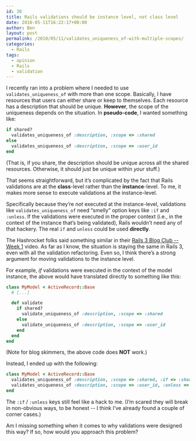 ```yaml
---
id: 30
title: Rails validations should be instance level, not class level
date: 2010-05-11T16:22:17+00:00
author: Ben
layout: post
permalink: /2010/05/11/validates_uniqueness_of-with-multiple-scopes/
categories:
  - Rails
tags:
  - opinion
  - Rails
  - validation
---
```

I recently ran into a problem where I needed to use `validates_uniqueness_of` with more than one scope. Basically, I have resources that users can either share or keep to themselves. Each resource has a description that should be unique. **However**, the scope of the uniqueness depends on the situation. In **pseudo-code**, I wanted something like:

```ruby
if shared?
  validates_uniqueness_of :description, :scope => :shared
else
  validates_uniqueness_of :description, :scope => :user_id
end
```

(That is, if you share, the description should be unique across all the shared resources. Otherwise, it should just be unique within _your_ stuff.)

That seems straightforward, but it&#8217;s complicated by the fact that Rails validations are at the **class**-level rather than the **instance**-level. To me, it makes more sense to execute validations at the instance-level.

Specifically because they&#8217;re _not_ executed at the instance-level, validations like `validates_uniqueness_of` need &#8220;smelly&#8221; option keys like `:if` and `:unless`. If the validations were executed in the proper context (i.e., in the context of the instance that&#8217;s being validated), Rails wouldn&#8217;t need any of that hackery. The real `if` and `unless` could be used **directly**.

The Hashrocket folks said something similar in their [Rails 3 Blog Club -- Week 1](http://www.vimeo.com/9168664) video. As far as I know, the situation is staying the same in Rails 3, even with all the validation refactoring. Even so, I think there&#8217;s a strong argument for moving validations to the instance level.

For example, _if_ validations were executed in the context of the model instance, the above would have translated directly to something like this:

```ruby
class MyModel < ActiveRecord::Base
  # [...]

  def validate
    if shared?
      validate_uniqueness_of :description, :scope => :shared
    else
      validate_uniqueness_of :description, :scope => :user_id
    end
  end
end
```

(Note for blog skimmers, the above code does **NOT** work.)

Instead, I ended up with the following:

```ruby
class MyModel < ActiveRecord::Base
  validates_uniqueness_of :description, :scope => :shared, :if => :shared?
  validates_uniqueness_of :description, :scope => :user_id, :unless => :shared?
end
```

The `:if` / `:unless` keys still feel like a hack to me. (I&#8217;m scared they will break in non-obvious ways, to be honest -- I think I&#8217;ve already found a couple of corner cases.)

Am I missing something when it comes to why validations were designed this way? If so, how would you approach this problem?